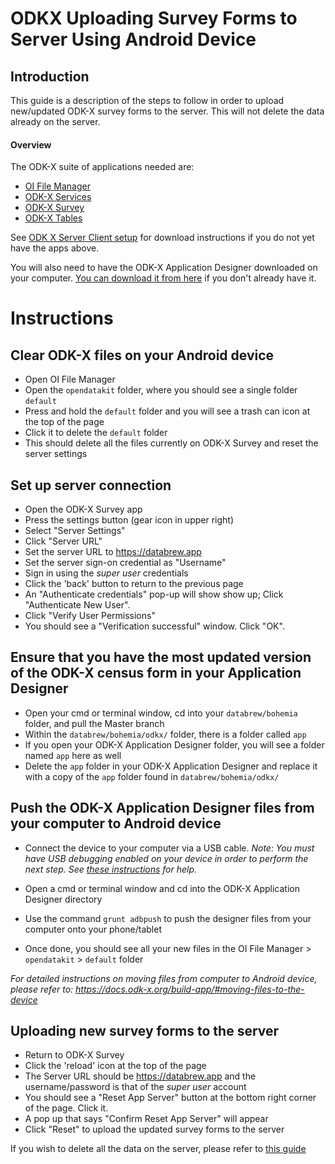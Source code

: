 # ODKX Uploading Survey Forms to Server Using Android Device

## Introduction

This guide is a description of the steps to follow in order to upload new/updated ODK-X survey forms to the server. This will not delete the data already on the server. 

#### Overview

The ODK-X suite of applications needed are:

- [OI File Manager](https://github.com/openintents/filemanager/releases)
- [ODK-X Services](https://github.com/odk-x/services/releases/latest)
- [ODK-X Survey](https://github.com/odk-x/survey/releases/latest)
- [ODK-X Tables](https://github.com/odk-x/tables/releases/latest)

See [ODK X Server Client setup](https://github.com/databrew/bohemia/blob/feature/odkx_server_reset_guide/guides/guide_odkx_client.md) for download instructions if you do not yet have the apps above.

You will also need to have the ODK-X Application Designer downloaded on your computer.  [You can download it from  here](https://github.com/odk-x/app-designer/releases/tag/2.1.7) if you don't already have it. 

# Instructions

## Clear ODK-X files on your Android device

- Open OI File Manager 
- Open the `opendatakit` folder, where you should see a single folder `default` 
- Press and hold the `default` folder and you will see a trash can icon at the top of the page 
- Click it to delete the `default` folder
- This should delete all the files currently on ODK-X Survey and reset the server settings

## Set up server connection 

- Open the ODK-X Survey app
- Press the settings button (gear icon in upper right)  
- Select "Server Settings"  
- Click "Server URL"  
- Set the server URL to https://databrew.app  
- Set the server sign-on credential as "Username"  
- Sign in using the *super user* credentials 
- Click the 'back' button to return to the previous page
- An "Authenticate credentials" pop-up will show show up; Click "Authenticate New User".  
- Click "Verify User Permissions"  
- You should see a "Verification successful" window. Click "OK".  

## Ensure that you have the most updated version of the ODK-X census form in your Application Designer

- Open your cmd or terminal window, cd into your `databrew/bohemia` folder, and pull the Master branch
- Within the `databrew/bohemia/odkx/` folder, there is a folder called `app`
- If you open your ODK-X Application Designer folder, you will see a folder named `app` here as well
- Delete the `app` folder in your ODK-X Application Designer and replace it with a copy of the `app` folder found in `databrew/bohemia/odkx/` 

## Push the ODK-X Application Designer files from your computer to Android device

- Connect the device to your computer via a USB cable.
_Note: You must have USB debugging enabled on your device in order to perform the next step. See [these instructions](https://www.phonearena.com/news/How-to-enable-USB-debugging-on-Android_id53909) for help._

- Open a cmd or terminal window and cd into the ODK-X Application Designer directory 
- Use the command `grunt adbpush` to push the designer files from your computer onto your phone/tablet
- Once done, you should see all your new files in the OI File Manager > `opendatakit` > `default` folder

_For detailed instructions on moving files from computer to Android device, please refer to: https://docs.odk-x.org/build-app/#moving-files-to-the-device_

## Uploading new survey forms to the server
- Return to ODK-X Survey 
- Click the 'reload' icon at the top of the page 
- The Server URL should be https://databrew.app and the username/password is that of the *super user* account
- You should see a "Reset App Server" button at the bottom right corner of the page. Click it. 
- A pop up that says "Confirm Reset App Server" will appear
- Click "Reset" to upload the updated survey forms to the server

If you wish to delete all the data on the server, please refer to [this guide](https://github.com/databrew/bohemia/blob/master/guides/guide_odkx_suitcase.md#reset-the-server)

